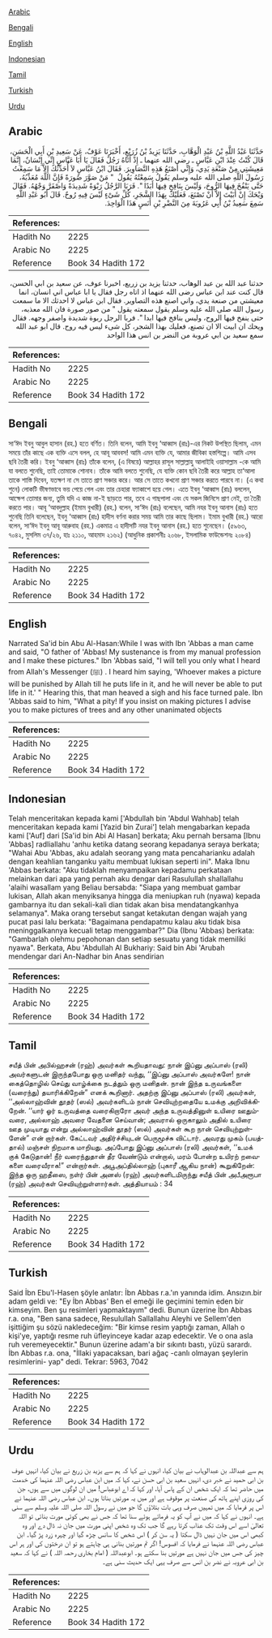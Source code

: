 [Arabic](#arabic)

[Bengali](#bengali)

[English](#english)

[Indonesian](#indonesian)

[Tamil](#tamil)

[Turkish](#turkish)

[Urdu](#urdu)

## Arabic


<div dir="rtl" lang="ar" style={{fontSize:'larger',backgroundColor:'#f8f9fa',padding:20}}>
حَدَّثَنَا عَبْدُ اللَّهِ بْنُ عَبْدِ الْوَهَّابِ، حَدَّثَنَا يَزِيدُ بْنُ زُرَيْعٍ، أَخْبَرَنَا عَوْفٌ، عَنْ سَعِيدِ بْنِ أَبِي الْحَسَنِ، قَالَ كُنْتُ عِنْدَ ابْنِ عَبَّاسٍ ـ رضى الله عنهما ـ إِذْ أَتَاهُ رَجُلٌ فَقَالَ يَا أَبَا عَبَّاسٍ إِنِّي إِنْسَانٌ، إِنَّمَا مَعِيشَتِي مِنْ صَنْعَةِ يَدِي، وَإِنِّي أَصْنَعُ هَذِهِ التَّصَاوِيرَ‏.‏ فَقَالَ ابْنُ عَبَّاسٍ لاَ أُحَدِّثُكَ إِلاَّ مَا سَمِعْتُ رَسُولَ اللَّهِ صلى الله عليه وسلم يَقُولُ سَمِعْتُهُ يَقُولُ ‏ "‏ مَنْ صَوَّرَ صُورَةً فَإِنَّ اللَّهَ مُعَذِّبُهُ، حَتَّى يَنْفُخَ فِيهَا الرُّوحَ، وَلَيْسَ بِنَافِخٍ فِيهَا أَبَدًا ‏"‏‏.‏ فَرَبَا الرَّجُلُ رَبْوَةً شَدِيدَةً وَاصْفَرَّ وَجْهُهُ‏.‏ فَقَالَ وَيْحَكَ إِنْ أَبَيْتَ إِلاَّ أَنْ تَصْنَعَ، فَعَلَيْكَ بِهَذَا الشَّجَرِ، كُلِّ شَىْءٍ لَيْسَ فِيهِ رُوحٌ‏.‏ قَالَ أَبُو عَبْدِ اللَّهِ سَمِعَ سَعِيدُ بْنُ أَبِي عَرُوبَةَ مِنَ النَّضْرِ بْنِ أَنَسٍ هَذَا الْوَاحِدَ‏.‏
</div>
<div style={{backgroundColor:'#f8f9fa',padding:20, marginBottom: 10}}><table> <thead> <tr> <th>References:</th> <th></th> </tr> </thead> <tbody><tr><td>Hadith No</td><td>2225</td></tr><tr><td>Arabic No</td><td>2225</td></tr><tr><td>Reference</td><td>Book 34 Hadith 172</td></tr></tbody></table></div>


<div dir="rtl" lang="ar" style={{fontSize:'larger',backgroundColor:'#f8f9fa',padding:20}}>
حدثنا عبد الله بن عبد الوهاب، حدثنا يزيد بن زريع، اخبرنا عوف، عن سعيد بن ابي الحسن، قال كنت عند ابن عباس رضى الله عنهما اذ اتاه رجل فقال يا ابا عباس اني انسان، انما معيشتي من صنعة يدي، واني اصنع هذه التصاوير. فقال ابن عباس لا احدثك الا ما سمعت رسول الله صلى الله عليه وسلم يقول سمعته يقول " من صور صورة فان الله معذبه، حتى ينفخ فيها الروح، وليس بنافخ فيها ابدا ". فربا الرجل ربوة شديدة واصفر وجهه. فقال ويحك ان ابيت الا ان تصنع، فعليك بهذا الشجر، كل شىء ليس فيه روح. قال ابو عبد الله سمع سعيد بن ابي عروبة من النضر بن انس هذا الواحد
</div>
<div style={{backgroundColor:'#f8f9fa',padding:20, marginBottom: 10}}><table> <thead> <tr> <th>References:</th> <th></th> </tr> </thead> <tbody><tr><td>Hadith No</td><td>2225</td></tr><tr><td>Arabic No</td><td>2225</td></tr><tr><td>Reference</td><td>Book 34 Hadith 172</td></tr></tbody></table></div>

## Bengali


<div dir="ltr" lang="bn" style={{fontSize:'larger',backgroundColor:'#f8f9fa',padding:20}}>
সা‘ঈদ ইবনু আবুল হাসান (রহ.) হতে বর্ণিত। তিনি বলেন, আমি ইবনু ‘আব্বাস (রাঃ)-এর নিকট উপস্থিত ছিলাম, এমন সময়ে তাঁর কাছে এক ব্যক্তি এসে বলল, হে আবূ আববস! আমি এমন ব্যক্তি যে, আমার জীবিকা হস্তশিল্পে। আমি এসব ছবি তৈরী করি। ইবনু ‘আব্বাস (রাঃ) তাঁকে বলেন, (এ বিষয়ে) আল্লাহর রাসূল সাল্লাল্লাহু আলাইহি ওয়াসাল্লাম -কে আমি যা বলতে শুনেছি, তাই তোমাকে শোনাব। তাঁকে আমি বলতে শুনেছি, যে ব্যক্তি কোন ছবি তৈরী করে আল্লাহ তা‘আলা তাকে শাস্তি দিবেন, যতক্ষণ না সে তাতে প্রাণ সঞ্চার করে। আর সে তাতে কখনো প্রাণ সঞ্চার করতে পারবে না। (এ কথা শুনে) লোকটি ভীষণভাবে ভয় পেয়ে গেল এবং তার চেহারা ফ্যাকাশে হয়ে গেল। এতে ইবনু ‘আব্বাস (রাঃ) বললেন, আক্ষেপ তোমার জন্য, তুমি যদি এ কাজ না-ই ছাড়তে পার, তবে এ গাছপালা এবং যে সকল জিনিসে প্রাণ নেই, তা তৈরী করতে পার। আবূ ‘আবদুল্লাহ (ইমাম বুখারী) (রহ.) বলেন, সা‘ঈদ (রাঃ) বলেছেন, আমি নযর ইবনু আনাস (রাঃ) হতে শুনেছি তিনি বলেছেন, ইবনু ‘আব্বাস (রাঃ) হাদীস বর্ণনা করার সময় আমি তার কাছে ছিলাম। ইমাম বুখারী (রহ.) আরো বলেন, সা‘ঈদ ইবনু আবূ আরুবাহ (রহ.) একমাত্র এ হাদীসটি নযর ইবনু আনাস (রহ.) হতে শুনেছেন। (৫৯৬৩, ৭০৪২, মুসলিম ৩৭/২৬, হাঃ ২১১০, আহমাদ ২১৬২) (আধুনিক প্রকাশনীঃ ২০৬৮, ইসলামিক ফাউন্ডেশনঃ ২০৮৪)
</div>
<div style={{backgroundColor:'#f8f9fa',padding:20, marginBottom: 10}}><table> <thead> <tr> <th>References:</th> <th></th> </tr> </thead> <tbody><tr><td>Hadith No</td><td>2225</td></tr><tr><td>Arabic No</td><td>2225</td></tr><tr><td>Reference</td><td>Book 34 Hadith 172</td></tr></tbody></table></div>

## English


<div dir="ltr" lang="en" style={{fontSize:'larger',backgroundColor:'#f8f9fa',padding:20}}>
Narrated Sa'id bin Abu Al-Hasan:While I was with Ibn 'Abbas a man came and said, "O father of 'Abbas! My sustenance is from my manual profession and I make these pictures." Ibn 'Abbas said, "I will tell you only what I heard from Allah's Messenger (ﷺ) . I heard him saying, 'Whoever makes a picture will be punished by Allah till he puts life in it, and he will never be able to put life in it.' " Hearing this, that man heaved a sigh and his face turned pale. Ibn 'Abbas said to him, "What a pity! If you insist on making pictures I advise you to make pictures of trees and any other unanimated objects
</div>
<div style={{backgroundColor:'#f8f9fa',padding:20, marginBottom: 10}}><table> <thead> <tr> <th>References:</th> <th></th> </tr> </thead> <tbody><tr><td>Hadith No</td><td>2225</td></tr><tr><td>Arabic No</td><td>2225</td></tr><tr><td>Reference</td><td>Book 34 Hadith 172</td></tr></tbody></table></div>

## Indonesian


<div dir="ltr" lang="id" style={{fontSize:'larger',backgroundColor:'#f8f9fa',padding:20}}>
Telah menceritakan kepada kami ['Abdullah bin 'Abdul Wahhab] telah menceritakan kepada kami [Yazid bin Zurai'] telah mengabarkan kepada kami ['Auf] dari [Sa'id bin Abi Al Hasan] berkata; Aku pernah bersama [Ibnu 'Abbas] radliallahu 'anhu ketika datang seorang kepadanya seraya berkata; "Wahai Abu 'Abbas, aku adalah seorang yang mata pencaharianku adalah dengan keahlian tanganku yaitu membuat lukisan seperti ini". Maka Ibnu 'Abbas berkata: "Aku tidaklah menyampaikan kepadamu perkataan melainkan dari apa yang pernah aku dengar dari Rasulullah shallallahu 'alaihi wasallam yang Beliau bersabda: "Siapa yang membuat gambar lukisan, Allah akan menyiksanya hingga dia meniupkan ruh (nyawa) kepada gambarnya itu dan sekali-kali dian tidak akan bisa mendatangkanhya selamanya". Maka orang tersebut sangat ketakutan dengan wajah yang pucat pasi lalu berkata: "Bagaimana pendapatmu kalau aku tidak bisa meninggalkannya kecuali tetap menggambar?" Dia (Ibnu 'Abbas) berkata: "Gambarlah olehmu pepohonan dan setiap sesuatu yang tidak memiliki nyawa". Berkata, Abu 'Abdullah Al Bukhariy: Said bin Abi 'Arubah mendengar dari An-Nadhar bin Anas sendirian
</div>
<div style={{backgroundColor:'#f8f9fa',padding:20, marginBottom: 10}}><table> <thead> <tr> <th>References:</th> <th></th> </tr> </thead> <tbody><tr><td>Hadith No</td><td>2225</td></tr><tr><td>Arabic No</td><td>2225</td></tr><tr><td>Reference</td><td>Book 34 Hadith 172</td></tr></tbody></table></div>

## Tamil


<div dir="ltr" lang="ta" style={{fontSize:'larger',backgroundColor:'#f8f9fa',padding:20}}>
சயீத் பின் அபில்ஹசன் (ரஹ்) அவர்கள் கூறியதாவது: நான் இப்னு அப்பாஸ் (ரலி) அவர்களுடன் இருந்தபோது ஒரு மனிதர் வந்து, ‘‘இப்னு அப்பாஸ் அவர்களே! நான் கைத்தொழில் செய்து வாழ்க்கை நடத்தும் ஒரு மனிதன். நான் இந்த உருவங்களை (வரைந்து) தயாரிக்கிறேன்” எனக் கூறினார். அதற்கு இப்னு அப்பாஸ் (ரலி) அவர்கள், ‘‘அல்லாஹ்வின் தூதர் (ஸல்) அவர்களிடம் நான் செவியுற்றதையே உமக்கு அறிவிக்கிறேன். ‘‘யார் ஓர் உருவத்தை வரைகிறாரோ அவர் அந்த உருவத்தினுள் உயிரை ஊதும்வரை, அல்லாஹ் அவரை வேதனை செய்வான்; அவரால் ஒருகாலும் அதில் உயிரை ஊத முடியாது என்று அல்லாஹ்வின் தூதர் (ஸல்) அவர்கள் கூற நான் செவியுற்றுள்ளேன்” என் றார்கள். கேட்டவர் அதிர்ச்சியுடன் பெருமூச்சு விட்டார். அவரது முகம் (பயத்தால்) மஞ்சள் நிறமாக மாறியது. அப்போது இப்னு அப்பாஸ் (ரலி) அவர்கள், ‘‘உமக் குக் கேடுதான்! நீர் வரைந்துதான் தீர வேண்டும் என்றால், மரம் போன்ற உயிரற் றவைகளை வரைவீராக!” என்றார்கள். அபூஅப்தில்லாஹ் (புகாரீ ஆகிய நான்) கூறுகிறேன்: இந்த ஒரு ஹதீஸை, நள்ர் பின் அனஸ் (ரஹ்) அவர்களிடமிருந்து சயீத் பின் அபீஅரூபா (ரஹ்) அவர்கள் செவியுற்றுள்ளார்கள். அத்தியாயம் : 34
</div>
<div style={{backgroundColor:'#f8f9fa',padding:20, marginBottom: 10}}><table> <thead> <tr> <th>References:</th> <th></th> </tr> </thead> <tbody><tr><td>Hadith No</td><td>2225</td></tr><tr><td>Arabic No</td><td>2225</td></tr><tr><td>Reference</td><td>Book 34 Hadith 172</td></tr></tbody></table></div>

## Turkish


<div dir="ltr" lang="tr" style={{fontSize:'larger',backgroundColor:'#f8f9fa',padding:20}}>
Said İbn Ebu'l-Hasen şöyle anlatır: İbn Abbas r.a.'ın yanında idim. Ansızın.bir adam geldi ve: "Ey İbn Abbas' Ben el emeği ile geçimini temin eden bir kimseyim. Ben şu resimleri yapmaktayım" dedi. Bunun üzerine İbn Abbas r.a. ona, "Ben sana sadece, Resulullah Sallallahu Aleyhi ve Sellem'den işittiğim şu sözü nakledeceğim: "Bir kimse resim yaptığı zaman, Allah o kişi'ye, yaptığı resme ruh üfleyinceye kadar azap edecektir. Ve o ona asla ruh veremeyecektir." Bunun üzerine adam'a bir sıkıntı bastı, yüzü sarardı. İbn Abbas r.a. ona, "İllaki yapacaksan, bari ağaç -canlı olmayan şeylerin resimlerini- yap" dedi. Tekrar: 5963, 7042
</div>
<div style={{backgroundColor:'#f8f9fa',padding:20, marginBottom: 10}}><table> <thead> <tr> <th>References:</th> <th></th> </tr> </thead> <tbody><tr><td>Hadith No</td><td>2225</td></tr><tr><td>Arabic No</td><td>2225</td></tr><tr><td>Reference</td><td>Book 34 Hadith 172</td></tr></tbody></table></div>

## Urdu


<div dir="rtl" lang="ur" style={{fontSize:'larger',backgroundColor:'#f8f9fa',padding:20}}>
ہم سے عبداللہ بن عبدالوہاب نے بیان کیا، انہوں نے کہا کہ ہم سے یزید بن زریع نے بیان کیا، انہیں عوف بن ابی حمید نے خبر دی، انہیں سعید بن ابی حسن نے، کہا کہ میں ابن عباس رضی اللہ عنہما کی خدمت میں حاضر تھا کہ ایک شخص ان کے پاس آیا، اور کہا کہ اے ابوعباس! میں ان لوگوں میں سے ہوں، جن کی روزی اپنے ہاتھ کی صنعت پر موقوف ہے اور میں یہ مورتیں بناتا ہوں۔ ابن عباس رضی اللہ عنہما نے اس پر فرمایا کہ میں تمہیں صرف وہی بات بتلاؤں گا جو میں نے رسول اللہ صلی اللہ علیہ وسلم سے سنی ہے۔ انہوں نے کہا کہ میں نے آپ کو یہ فرماتے ہوئے سنا تھا کہ جس نے بھی کوئی مورت بنائی تو اللہ تعالیٰ اسے اس وقت تک عذاب کرتا رہے گا جب تک وہ شخص اپنی مورت میں جان نہ ڈال دے اور وہ کبھی اس میں جان نہیں ڈال سکتا ( یہ سن کر ) اس شخص کا سانس چڑھ گیا اور چہرہ زرد پڑ گیا۔ ابن عباس رضی اللہ عنہما نے فرمایا کہ افسوس! اگر تم مورتیں بنانی ہی چاہتے ہو تو ان درختوں کی اور ہر اس چیز کی جس میں جان نہیں ہے مورتیں بنا سکتے ہو۔ ابوعبداللہ ( امام بخاری رحمہ اللہ ) نے کہا کہ سعید بن ابی عروبہ نے نضر بن انس سے صرف یہی ایک حدیث سنی ہے۔
</div>
<div style={{backgroundColor:'#f8f9fa',padding:20, marginBottom: 10}}><table> <thead> <tr> <th>References:</th> <th></th> </tr> </thead> <tbody><tr><td>Hadith No</td><td>2225</td></tr><tr><td>Arabic No</td><td>2225</td></tr><tr><td>Reference</td><td>Book 34 Hadith 172</td></tr></tbody></table></div>
